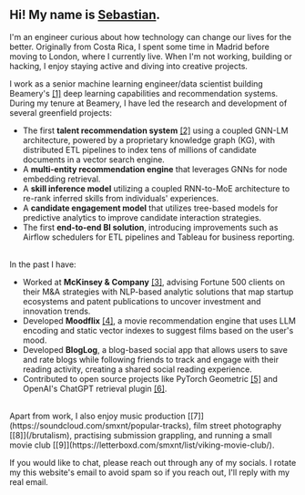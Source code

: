 <!--
fas fa-envelope: mailto:quinone.sectors0x@icloud.com
fab fa-linkedin-in: https://www.linkedin.com/in/sebastianmontero/
fab fa-github:  https://github.com/sebastian-montero
fa-brands fa-x-twitter: https://twitter.com/sebastianmxnt
-->
## Hi! My name is [Sebastian]().

I'm an engineer curious about how technology can change our lives for the better. Originally from Costa Rica, I spent some time in Madrid before moving to London, where I currently live. When I'm not working, building or hacking, I enjoy staying active and diving into creative projects.

I work as a senior machine learning engineer/data scientist building Beamery's [[1]](https://beamery.com/about-us/) deep learning capabilities and recommendation systems. During my tenure at Beamery, I have led the research and development of several greenfield projects:

- The first **talent recommendation system** [[2]](https://beamery.com/resources/sourcing/uncover-top-talent-fast-with-ai-talent-match) using a coupled GNN-LM architecture, powered by a proprietary knowledge graph (KG), with distributed ETL pipelines to index tens of millions of candidate documents in a vector search engine.
- A **multi-entity recommendation engine** that leverages GNNs for node embedding retrieval.
- A **skill inference model** utilizing a coupled RNN-to-MoE architecture to re-rank inferred skills from individuals' experiences.
- A **candidate engagement model** that utilizes tree-based models for predictive analytics to improve candidate interaction strategies.
- The first **end-to-end BI solution**, introducing improvements such as Airflow schedulers for ETL pipelines and Tableau for business reporting.

<br/>
In the past I have:

- Worked at **McKinsey & Company** [[3]](https://www.mckinsey.com/industries/automotive-and-assembly/our-insights/start-me-up-where-mobility-investments-are-going), advising Fortune 500 clients on their M&A strategies with NLP-based analytic solutions that map startup ecosystems and patent publications to uncover investment and innovation trends.
- Developed **Moodflix** [[4]](https://moodflix.streamlit.app), a movie recommendation engine that uses LLM encoding and static vector indexes to suggest films based on the user's mood.
- Developed **BlogLog**, a blog-based social app that allows users to save and rate blogs while following friends to track and engage with their reading activity, creating a shared social reading experience.
- Contributed to open source projects like PyTorch Geometric [[5]](https://github.com/sebastian-montero/pytorch_geometric) and OpenAI's ChatGPT retrieval plugin  [[6]](https://github.com/sebastian-montero/chatgpt-retrieval-plugin).

<br/>
Apart from work, I also enjoy music production [[7]](https://soundcloud.com/smxnt/popular-tracks), film street photography [[8]](/brutalism), practising submission grappling, and running a small movie club [[9]](https://letterboxd.com/smxnt/list/viking-movie-club/).

If you would like to chat, please reach out through any of my socials. I rotate my this website's email to avoid spam so if you reach out, I'll reply with my real email.